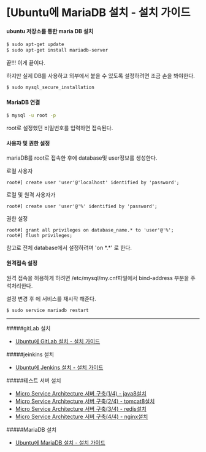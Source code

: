[Ubuntu에 MariaDB 설치 - 설치 가이드
====================================

#### ubuntu 저장소를 통한 maria DB 설치

```sh
$ sudo apt-get update
$ sudo apt-get install mariadb-server
```

끝!!! 이게 끝이다.

하지만 실제 DB를 사용하고 외부에서 붙을 수 있도록 설정하려면 조금 손을 봐야한다.

```sh
$ sudo mysql_secure_installation
```

#### MariaDB 연결

```sh
$ mysql -u root -p
```

root로 설정했던 비밀번호를 입력하면 접속된다.

#### 사용자 및 권한 설정

mariaDB를 root로 접속한 후에 database및 user정보를 생성한다.

로컬 사용자

```mysql
root#] create user 'user'@'localhost' identified by 'password';
```

로컬 및 원격 사용자가

```mysql
root#] create user 'user'@'%' identified by 'password';
```

권한 설정

```mysql
root#] grant all privileges on database_name.* to 'user'@'%';
root#] flush privileges;
```

참고로 전체 database에서 설정하려며 'on \*.\*' 로 한다.

#### 원격접속 설정

원격 접속을 허용하게 하려면 /etc/mysql/my.cnf파일에서 bind-address 부분을 주석처리한다.

설정 변경 후 에 서비스를 재시작 해준다.

```sh
$ sudo service mariadb restart
```

---

#####gitLab 설치

-	[Ubuntu에 GitLab 설치 - 설치 가이드](../gitlab/README.md)

#####jeinkins 설치

-	[Ubuntu에 Jenkins 설치 - 설치 가이드](../jenkins/README.md)

#####테스트 서버 설치

-	[Micro Service Architecture 서버 구축(1/4) - java8설치](../web_server/README.md)
-	[Micro Service Architecture 서버 구축(2/4) - tomcat8설치](../web_server/tomcat.md)
-	[Micro Service Architecture 서버 구축(3/4) - redis설치 ](../web_server/redis.md)
-	[Micro Service Architecture 서버 구축(4/4) - nginx설치 ](../web_server/nginx.md)

#####MariaDB 설치

-	[Ubuntu에 MariaDB 설치 - 설치 가이드](../mariadb/README.md)

